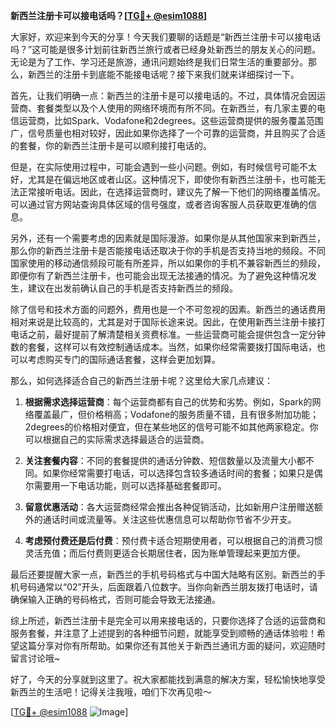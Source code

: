 **新西兰注册卡可以接电话吗？[[TG💪+ @esim1088](https://t.me/s/esim1088)]**

大家好，欢迎来到今天的分享！今天我们要聊的话题是“新西兰注册卡可以接电话吗？”这可能是很多计划前往新西兰旅行或者已经身处新西兰的朋友关心的问题。无论是为了工作、学习还是旅游，通讯问题始终是我们日常生活的重要部分。那么，新西兰的注册卡到底能不能接电话呢？接下来我们就来详细探讨一下。

首先，让我们明确一点：新西兰的注册卡是可以接电话的。不过，具体情况会因运营商、套餐类型以及个人使用的网络环境而有所不同。在新西兰，有几家主要的电信运营商，比如Spark、Vodafone和2degrees。这些运营商提供的服务覆盖范围广，信号质量也相对较好，因此如果你选择了一个可靠的运营商，并且购买了合适的套餐，你的新西兰注册卡是可以顺利接打电话的。

但是，在实际使用过程中，可能会遇到一些小问题。例如，有时候信号可能不太好，尤其是在偏远地区或者山区。这种情况下，即使你有新西兰注册卡，也可能无法正常接听电话。因此，在选择运营商时，建议先了解一下他们的网络覆盖情况。可以通过官方网站查询具体区域的信号强度，或者咨询客服人员获取更准确的信息。

另外，还有一个需要考虑的因素就是国际漫游。如果你是从其他国家来到新西兰，那么你的新西兰注册卡是否能接电话还取决于你的手机是否支持当地的频段。不同国家使用的移动通信频段可能有所差异，所以如果你的手机不兼容新西兰的频段，即便你有了新西兰注册卡，也可能会出现无法接通的情况。为了避免这种情况发生，建议在出发前确认自己的手机是否支持新西兰的频段。

除了信号和技术方面的问题外，费用也是一个不可忽视的因素。新西兰的通话费用相对来说是比较高的，尤其是对于国际长途来说。因此，在使用新西兰注册卡接打电话之前，最好提前了解清楚相关资费标准。一些运营商可能会提供包含一定分钟数的套餐，这样可以有效控制通话成本。当然，如果你经常需要拨打国际电话，也可以考虑购买专门的国际通话套餐，这样会更加划算。

那么，如何选择适合自己的新西兰注册卡呢？这里给大家几点建议：

1. **根据需求选择运营商**：每个运营商都有自己的优势和劣势。例如，Spark的网络覆盖最广，但价格稍高；Vodafone的服务质量不错，且有很多附加功能；2degrees的价格相对便宜，但在某些地区的信号可能不如其他两家稳定。你可以根据自己的实际需求选择最适合的运营商。

2. **关注套餐内容**：不同的套餐提供的通话分钟数、短信数量以及流量大小都不同。如果你经常需要打电话，可以选择包含较多通话时间的套餐；如果只是偶尔需要用一下电话功能，则可以选择基础套餐即可。

3. **留意优惠活动**：各大运营商经常会推出各种促销活动，比如新用户注册赠送额外的通话时间或流量等。关注这些优惠信息可以帮助你节省不少开支。

4. **考虑预付费还是后付费**：预付费卡适合短期使用者，可以根据自己的消费习惯灵活充值；而后付费则更适合长期居住者，因为账单管理起来更加方便。

最后还要提醒大家一点，新西兰的手机号码格式与中国大陆略有区别。新西兰的手机号码通常以“02”开头，后面跟着八位数字。当你向新西兰朋友拨打电话时，请确保输入正确的号码格式，否则可能会导致无法接通。

综上所述，新西兰注册卡是完全可以用来接电话的，只要你选择了合适的运营商和服务套餐，并注意了上述提到的各种细节问题，就能享受到顺畅的通话体验啦！希望这篇分享对你有所帮助。如果你还有其他关于新西兰通讯方面的疑问，欢迎随时留言讨论哦~

好了，今天的分享就到这里了。祝大家都能找到满意的解决方案，轻松愉快地享受新西兰的生活吧！记得关注我哦，咱们下次再见啦～

[[TG💪+ @esim1088](https://t.me/s/esim1088) ![Image](https://i.postimg.cc/4NQfJmqS/Snipaste-2025-05-13-00-14-12.png)]
